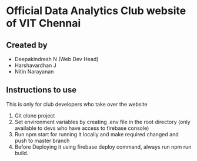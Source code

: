 # Official Data Analytics Club website of VIT Chennai 

## Created by
- Deepakindresh N (Web Dev Head)
- Harshavardhan J
- Nitin Narayanan

## Instructions to use
This is only for club developers who take over the website

1. Git clone project
2. Set environment variables by creating .env file in the root directory (only available to devs who have access to firebase console)
3. Run npm start for running it locally and make required changed and push to master branch 
4. Before Deploying it using firebase deploy command, always run npm run build.
